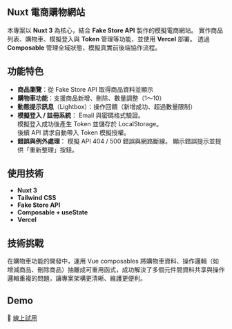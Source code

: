 ## Nuxt 電商購物網站
本專案以 **Nuxt 3** 為核心，結合 **Fake Store API** 製作的模擬電商網站。
實作商品列表、購物車、模擬登入與 **Token** 管理等功能，並使用 **Vercel** 部署。
透過 **Composable** 管理全域狀態，模擬真實前後端協作流程。

## 功能特色
- **商品瀏覽**：從 Fake Store API 取得商品資料並顯示
- **購物車功能**：支援商品新增、刪除、數量調整（1～10）
- **動態提示訊息**（Lightbox）：操作回饋（新增成功、超過數量限制）
- **模擬登入 / 註冊系統**：
    Email 與密碼格式驗證。  
    模擬登入成功後產生 Token 並儲存於 LocalStorage。   
    後續 API 請求自動帶入 Token 模擬授權。
- **錯誤與例外處理**：
    模擬 API 404 / 500 錯誤與網路斷線。
    顯示錯誤提示並提供「重新整理」按鈕。

## 使用技術
- **Nuxt 3**
- **Tailwind CSS**
- **Fake Store API**
- **Composable + useState**
- **Vercel**

## 技術挑戰
在購物車功能的開發中，運用 Vue composables 將購物車資料、操作邏輯（如增減商品、刪除商品）抽離成可重用函式，成功解決了多個元件間資料共享與操作邏輯重複的問題，讓專案架構更清晰、維護更便利。

## Demo 
🔗 [線上試用](https://nuxt-e-commerce-eta.vercel.app)

